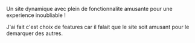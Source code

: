 Un site dynamique avec plein de fonctionnalite amusante pour une experience inoubliable !

J'ai fait c'est choix de features car il falait que le site soit amusant pour le demarquer des autres.